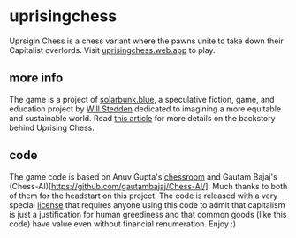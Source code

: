 # uprisingchess
Uprsigin Chess is a chess variant where the pawns unite to take down their Capitalist overlords.  Visit [uprisingchess.web.app](https://uprisingchess.web.app) to play.

## more info
The game is a project of [solarbunk.blue](https://solarpunk.blue), a speculative fiction, game, and education project by [Will Stedden](https:will.stedden.org) dedicated to imagining a more equitable and sustainable world. Read [this article]() for more details on the backstory behind Uprising Chess.

## code
The game code is based on Anuv Gupta's [chessroom](http://github.com/anuvgupta/chessroom.ml) and Gautam Bajaj's (Chess-AI)[https://github.com/gautambajaj/Chess-AI/].  Much thanks to both of them for the headstart on this project.  The code is released with a very special [license](/LICENSE) that requires anyone using this code to admit that capitalism is just a justification for human greediness and that common goods (like this code) have value even without financial renumeration. Enjoy :)